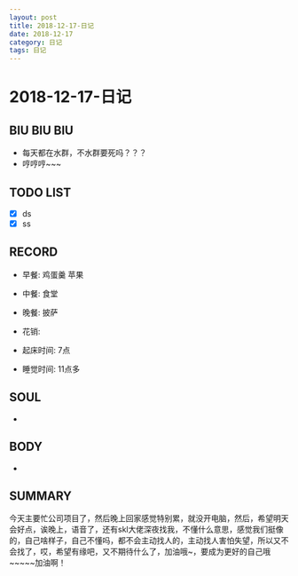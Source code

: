 ```yaml
---
layout: post
title: 2018-12-17-日记
date: 2018-12-17
category: 日记
tags: 日记
---
```

# 2018-12-17-日记
## BIU BIU BIU
- 每天都在水群，不水群要死吗？？？
- 哼哼哼~~~
 
## TODO LIST
- [x] ds
- [x] ss
 
## RECORD
- 早餐:  鸡蛋羹 苹果
- 中餐:  食堂
- 晚餐:  披萨
 
- 花销:  
 
- 起床时间:  7点
- 睡觉时间:  11点多
 
## SOUL
- 
 
## BODY
- 
 
## SUMMARY
 今天主要忙公司项目了，然后晚上回家感觉特别累，就没开电脑，然后，希望明天会好点，诶晚上，语音了，还有skl大佬深夜找我，不懂什么意思，感觉我们挺像的，自己啥样子，自己不懂吗，都不会主动找人的，主动找人害怕失望，所以又不会找了，哎，希望有缘吧，又不期待什么了，加油哦~，要成为更好的自己哦~~~~~加油啊！  